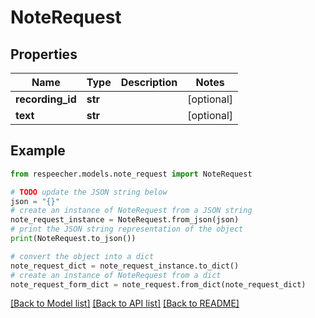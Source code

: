 # NoteRequest


## Properties

Name | Type | Description | Notes
------------ | ------------- | ------------- | -------------
**recording_id** | **str** |  | [optional] 
**text** | **str** |  | [optional] 

## Example

```python
from respeecher.models.note_request import NoteRequest

# TODO update the JSON string below
json = "{}"
# create an instance of NoteRequest from a JSON string
note_request_instance = NoteRequest.from_json(json)
# print the JSON string representation of the object
print(NoteRequest.to_json())

# convert the object into a dict
note_request_dict = note_request_instance.to_dict()
# create an instance of NoteRequest from a dict
note_request_form_dict = note_request.from_dict(note_request_dict)
```
[[Back to Model list]](../README.md#documentation-for-models) [[Back to API list]](../README.md#documentation-for-api-endpoints) [[Back to README]](../README.md)


